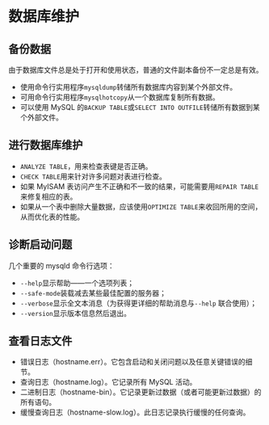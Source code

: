 # 数据库维护

## 备份数据

由于数据库文件总是处于打开和使用状态，普通的文件副本备份不一定总是有效。

- 使用命令行实用程序`mysqldump`转储所有数据库内容到某个外部文件。
- 可用命令行实用程序`mysqlhotcopy`从一个数据库复制所有数据。
- 可以使用 MySQL 的`BACKUP TABLE`或`SELECT INTO OUTFILE`转储所有数据到某个外部文件。

## 进行数据库维护

- `ANALYZE TABLE`，用来检查表键是否正确。
- `CHECK TABLE`用来针对许多问题对表进行检查。
- 如果 MyISAM 表访问产生不正确和不一致的结果，可能需要用`REPAIR TABLE`来修复相应的表。
- 如果从一个表中删除大量数据，应该使用`OPTIMIZE TABLE`来收回所用的空间，从而优化表的性能。

## 诊断启动问题

几个重要的 mysqld 命令行选项：

- `--help`显示帮助——一个选项列表；
- `--safe-mode`装载减去某些最佳配置的服务器；
- `--verbose`显示全文本消息（为获得更详细的帮助消息与`--help`
  联合使用）；
- `--version`显示版本信息然后退出。

## 查看日志文件

- 错误日志（hostname.err）。它包含启动和关闭问题以及任意关键错误的细节。
- 查询日志（hostname.log）。它记录所有 MySQL 活动。
- 二进制日志（hostname-bin）。它记录更新过数据（或者可能更新过数据）的所有语句。
- 缓慢查询日志（hostname-slow.log）。此日志记录执行缓慢的任何查询。
